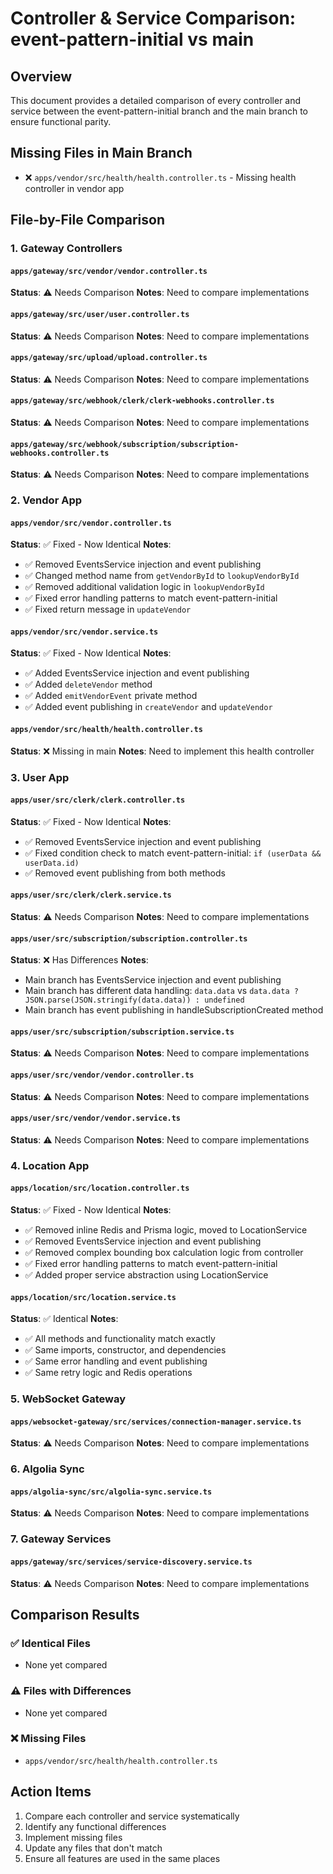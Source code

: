 # Controller & Service Comparison: event-pattern-initial vs main

## Overview
This document provides a detailed comparison of every controller and service between the event-pattern-initial branch and the main branch to ensure functional parity.

## Missing Files in Main Branch
- ❌ `apps/vendor/src/health/health.controller.ts` - Missing health controller in vendor app

## File-by-File Comparison

### 1. Gateway Controllers

#### `apps/gateway/src/vendor/vendor.controller.ts`
**Status**: ⚠️ Needs Comparison
**Notes**: Need to compare implementations

#### `apps/gateway/src/user/user.controller.ts`
**Status**: ⚠️ Needs Comparison
**Notes**: Need to compare implementations

#### `apps/gateway/src/upload/upload.controller.ts`
**Status**: ⚠️ Needs Comparison
**Notes**: Need to compare implementations

#### `apps/gateway/src/webhook/clerk/clerk-webhooks.controller.ts`
**Status**: ⚠️ Needs Comparison
**Notes**: Need to compare implementations

#### `apps/gateway/src/webhook/subscription/subscription-webhooks.controller.ts`
**Status**: ⚠️ Needs Comparison
**Notes**: Need to compare implementations

### 2. Vendor App

#### `apps/vendor/src/vendor.controller.ts`
**Status**: ✅ Fixed - Now Identical
**Notes**: 
- ✅ Removed EventsService injection and event publishing
- ✅ Changed method name from `getVendorById` to `lookupVendorById`
- ✅ Removed additional validation logic in `lookupVendorById`
- ✅ Fixed error handling patterns to match event-pattern-initial
- ✅ Fixed return message in `updateVendor`

#### `apps/vendor/src/vendor.service.ts`
**Status**: ✅ Fixed - Now Identical
**Notes**: 
- ✅ Added EventsService injection and event publishing
- ✅ Added `deleteVendor` method
- ✅ Added `emitVendorEvent` private method
- ✅ Added event publishing in `createVendor` and `updateVendor`

#### `apps/vendor/src/health/health.controller.ts`
**Status**: ❌ Missing in main
**Notes**: Need to implement this health controller

### 3. User App

#### `apps/user/src/clerk/clerk.controller.ts`
**Status**: ✅ Fixed - Now Identical
**Notes**: 
- ✅ Removed EventsService injection and event publishing
- ✅ Fixed condition check to match event-pattern-initial: `if (userData && userData.id)`
- ✅ Removed event publishing from both methods

#### `apps/user/src/clerk/clerk.service.ts`
**Status**: ⚠️ Needs Comparison
**Notes**: Need to compare implementations

#### `apps/user/src/subscription/subscription.controller.ts`
**Status**: ❌ Has Differences
**Notes**: 
- Main branch has EventsService injection and event publishing
- Main branch has different data handling: `data.data` vs `data.data ? JSON.parse(JSON.stringify(data.data)) : undefined`
- Main branch has event publishing in handleSubscriptionCreated method

#### `apps/user/src/subscription/subscription.service.ts`
**Status**: ⚠️ Needs Comparison
**Notes**: Need to compare implementations

#### `apps/user/src/vendor/vendor.controller.ts`
**Status**: ⚠️ Needs Comparison
**Notes**: Need to compare implementations

#### `apps/user/src/vendor/vendor.service.ts`
**Status**: ⚠️ Needs Comparison
**Notes**: Need to compare implementations

### 4. Location App

#### `apps/location/src/location.controller.ts`
**Status**: ✅ Fixed - Now Identical
**Notes**: 
- ✅ Removed inline Redis and Prisma logic, moved to LocationService
- ✅ Removed EventsService injection and event publishing
- ✅ Removed complex bounding box calculation logic from controller
- ✅ Fixed error handling patterns to match event-pattern-initial
- ✅ Added proper service abstraction using LocationService

#### `apps/location/src/location.service.ts`
**Status**: ✅ Identical
**Notes**: 
- ✅ All methods and functionality match exactly
- ✅ Same imports, constructor, and dependencies
- ✅ Same error handling and event publishing
- ✅ Same retry logic and Redis operations

### 5. WebSocket Gateway

#### `apps/websocket-gateway/src/services/connection-manager.service.ts`
**Status**: ⚠️ Needs Comparison
**Notes**: Need to compare implementations

### 6. Algolia Sync

#### `apps/algolia-sync/src/algolia-sync.service.ts`
**Status**: ⚠️ Needs Comparison
**Notes**: Need to compare implementations

### 7. Gateway Services

#### `apps/gateway/src/services/service-discovery.service.ts`
**Status**: ⚠️ Needs Comparison
**Notes**: Need to compare implementations

## Comparison Results

### ✅ Identical Files
- None yet compared

### ⚠️ Files with Differences
- None yet compared

### ❌ Missing Files
- `apps/vendor/src/health/health.controller.ts`

## Action Items
1. Compare each controller and service systematically
2. Identify any functional differences
3. Implement missing files
4. Update any files that don't match
5. Ensure all features are used in the same places 